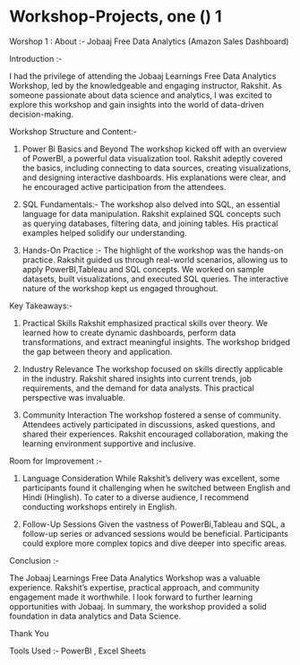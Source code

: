 # Workshop-Projects, one () 1

Worshop 1 :
About :- Jobaaj Free Data Analytics  (Amazon Sales Dashboard)

Introduction :-

I had the privilege of attending the Jobaaj Learnings Free Data Analytics Workshop, led by the knowledgeable and engaging instructor, Rakshit. As someone passionate about data science and analytics, I was excited to explore this workshop and gain insights into the world of data-driven decision-making.

Workshop Structure and Content:-

1. Power Bi Basics and Beyond
The workshop kicked off with an overview of PowerBI, a powerful data visualization tool. Rakshit adeptly covered the basics, including connecting to data sources, creating visualizations, and designing interactive dashboards. His explanations were clear, and he encouraged active participation from the attendees.

2. SQL Fundamentals:-
The workshop also delved into SQL, an essential language for data manipulation. Rakshit explained SQL concepts such as querying databases, filtering data, and joining tables. His practical examples helped solidify our understanding.

3. Hands-On Practice :-
The highlight of the workshop was the hands-on practice. Rakshit guided us through real-world scenarios, allowing us to apply PowerBI,Tableau and SQL concepts. We worked on sample datasets, built visualizations, and executed SQL queries. The interactive nature of the workshop kept us engaged throughout.

Key Takeaways:-

1. Practical Skills
Rakshit emphasized practical skills over theory. We learned how to create dynamic dashboards, perform data transformations, and extract meaningful insights. The workshop bridged the gap between theory and application.

2. Industry Relevance
The workshop focused on skills directly applicable in the industry. Rakshit shared insights into current trends, job requirements, and the demand for data analysts. This practical perspective was invaluable.

3. Community Interaction
The workshop fostered a sense of community. Attendees actively participated in discussions, asked questions, and shared their experiences. Rakshit encouraged collaboration, making the learning environment supportive and inclusive.

Room for Improvement :-

1. Language Consideration
While Rakshit’s delivery was excellent, some participants found it challenging when he switched between English and Hindi (Hinglish). To cater to a diverse audience, I recommend conducting workshops entirely in English.

2. Follow-Up Sessions
Given the vastness of PowerBi,Tableau and SQL, a follow-up series or advanced sessions would be beneficial. Participants could explore more complex topics and dive deeper into specific areas.

Conclusion :-

The Jobaaj Learnings Free Data Analytics Workshop was a valuable experience. Rakshit’s expertise, practical approach, and community engagement made it worthwhile. I look forward to further learning opportunities with Jobaaj.
In summary, the workshop provided a solid foundation in data analytics and Data Science.

Thank You

Tools Used :- PowerBI , Excel Sheets
